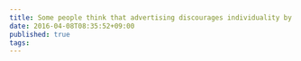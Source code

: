 ```yaml
---
title: Some people think that advertising discourages individuality by making people look the same
date: 2016-04-08T08:35:52+09:00
published: true
tags: 
---
```



